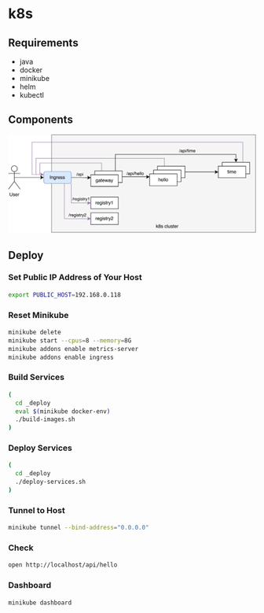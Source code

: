 # k8s

## Requirements

* java
* docker
* minikube
* helm
* kubectl

## Components

![components](_res/components.png)

## Deploy

### Set Public IP Address of Your Host

```bash
export PUBLIC_HOST=192.168.0.118
```

### Reset Minikube

```bash
minikube delete
minikube start --cpus=8 --memory=8G
minikube addons enable metrics-server
minikube addons enable ingress
```

### Build Services

```bash
(
  cd _deploy
  eval $(minikube docker-env)
  ./build-images.sh
)
```

### Deploy Services

```bash
(
  cd _deploy
  ./deploy-services.sh
)
```

### Tunnel to Host

```bash
minikube tunnel --bind-address="0.0.0.0"
```

### Check

```bash
open http://localhost/api/hello
```

### Dashboard

```bash
minikube dashboard
```
